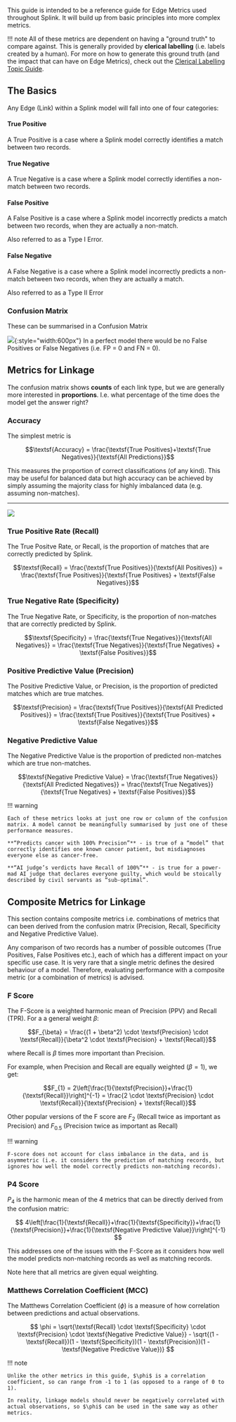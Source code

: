 This guide is intended to be a reference guide for Edge Metrics used throughout Splink. It will build up from basic principles into more complex metrics.

!!! note
    All of these metrics are dependent on having a "ground truth" to compare against. This is generally provided by **clerical labelling** (i.e. labels created by a human). For more on how to generate this ground truth (and the impact that can have on Edge Metrics), check out the [Clerical Labelling Topic Guide](./labelling.md).

## The Basics

Any Edge (Link) within a Splink model will fall into one of four categories:

#### True Positive

A True Positive is a case where a Splink model correctly identifies a match between two records.

#### True Negative

A True Negative is a case where a Splink model correctly identifies a non-match between two records.

#### False Positive

A False Positive is a case where a Splink model incorrectly predicts a match between two records, when they are actually a non-match.

Also referred to as a Type I Error.

#### False Negative

A False Negative is a case where a Splink model incorrectly predicts a non-match between two records, when they are actually a match.

Also referred to as a Type II Error

### Confusion Matrix
These can be summarised in a Confusion Matrix

![](./image/confusion_matrix.drawio.png){:style="width:600px"}
In a perfect model there would be no False Positives or False Negatives (i.e. FP = 0 and FN = 0).

## Metrics for Linkage

The confusion matrix shows **counts** of each link type, but we are generally more interested in **proportions**. I.e. what percentage of the time does the model get the answer right?

### Accuracy

The simplest metric is 

$$\textsf{Accuracy} = \frac{\textsf{True Positives}+\textsf{True Negatives}}{\textsf{All Predictions}}$$

This measures the proportion of correct classifications (of any kind). This may be useful for balanced data but high accuracy can be achieved by simply assuming the majority class for highly imbalanced data (e.g. assuming non-matches).

<hr>

![](./image/confusion_matrix_extra.drawio.png)


### True Positive Rate (Recall)

The True Positve Rate, or Recall, is the proportion of matches that are correctly predicted by Splink.

$$\textsf{Recall} = \frac{\textsf{True Positives}}{\textsf{All Positives}} = \frac{\textsf{True Positives}}{\textsf{True Positives} + \textsf{False Negatives}}$$

### True Negative Rate (Specificity)

The True Negative Rate, or Specificity, is the proportion of non-matches that are correctly predicted by Splink.

$$\textsf{Specificity} = \frac{\textsf{True Negatives}}{\textsf{All Negatives}} = \frac{\textsf{True Negatives}}{\textsf{True Negatives} + \textsf{False Positives}}$$

### Positive Predictive Value (Precision)

The Positive Predictive Value, or Precision, is the proportion of predicted matches which are true matches.

$$\textsf{Precision} = \frac{\textsf{True Positives}}{\textsf{All Predicted Positives}} = \frac{\textsf{True Positives}}{\textsf{True Positives} + \textsf{False Negatives}}$$

### Negative Predictive Value

The Negative Predictive Value is the proportion of predicted non-matches which are true non-matches.

$$\textsf{Negative Predictive Value} = \frac{\textsf{True Negatives}}{\textsf{All Predicted Negatives}} = \frac{\textsf{True Negatives}}{\textsf{True Negatives} + \textsf{False Positives}}$$


!!! warning 

    Each of these metrics looks at just one row or column of the confusion matrix. A model cannot be meaningfully summarised by just one of these performance measures.

    **“Predicts cancer with 100% Precision”** - is true of a “model” that correctly identifies one known cancer patient, but misdiagnoses everyone else as cancer-free.

    **“AI judge’s verdicts have Recall of 100%”** - is true for a power-mad AI judge that declares everyone guilty, which would be stoically described by civil servants as “sub-optimal”.

## Composite Metrics for Linkage

This section contains composite metrics i.e. combinations of metrics that can been derived from the confusion matrix (Precision, Recall, Specificity and Negative Predictive Value). 

Any comparison of two records has a number of possible outcomes (True Positives, False Positives etc.), each of which has a different impact on your specific use case. It is very rare that a single metric defines the desired behaviour of a model. Therefore, evaluating performance with a composite metric (or a combination of metrics) is advised.

### F Score

The F-Score is a weighted harmonic mean of Precision (PPV) and Recall (TPR). For a a general weight $\beta$:

$$F_{\beta} = \frac{(1 + \beta^2) \cdot \textsf{Precision} \cdot \textsf{Recall}}{\beta^2 \cdot \textsf{Precision} + \textsf{Recall}}$$

where Recall is $\beta$ times more important than Precision.

For example, when Precision and Recall are equally weighted ($\beta = 1$), we get:

$$F_{1} = 2\left[\frac{1}{\textsf{Precision}}+\frac{1}{\textsf{Recall}}\right]^{-1} = \frac{2 \cdot \textsf{Precision} \cdot \textsf{Recall}}{\textsf{Precision} + \textsf{Recall}}$$

Other popular versions of the F score are $F_{2}$ (Recall twice as important as Precision) and $F_{0.5}$ (Precision twice as important as Recall)

!!! warning

    F-score does not account for class imbalance in the data, and is asymmetric (i.e. it considers the prediction of matching records, but ignores how well the model correctly predicts non-matching records).

### P4 Score

$P_{4}$ is the harmonic mean of the 4 metrics that can be directly derived from the confusion matric:

$$ 4\left[\frac{1}{\textsf{Recall}}+\frac{1}{\textsf{Specificity}}+\frac{1}{\textsf{Precision}}+\frac{1}{\textsf{Negative Predictive Value}}\right]^{-1} $$

This addresses one of the issues with the F-Score as it considers how well the model predicts non-matching records as well as matching records.

Note here that all metrics are given equal weighting.

### Matthews Correlation Coefficient (MCC)

The Matthews Correlation Coefficient ($\phi$) is a measure of how correlation between predictions and actual observations.

$$ \phi = \sqrt{\textsf{Recall} \cdot \textsf{Specificity} \cdot \textsf{Precision} \cdot \textsf{Negative Predictive Value}} - \sqrt{(1 - \textsf{Recall})(1 - \textsf{Specificity})(1 - \textsf{Precision})(1 - \textsf{Negative Predictive Value})} $$

!!! note

    Unlike the other metrics in this guide, $\phi$ is a correlation coefficient, so can range from -1 to 1 (as opposed to a range of 0 to 1).

    In reality, linkage models should never be negatively correlated with actual observations, so $\phi$ can be used in the same way as other metrics.